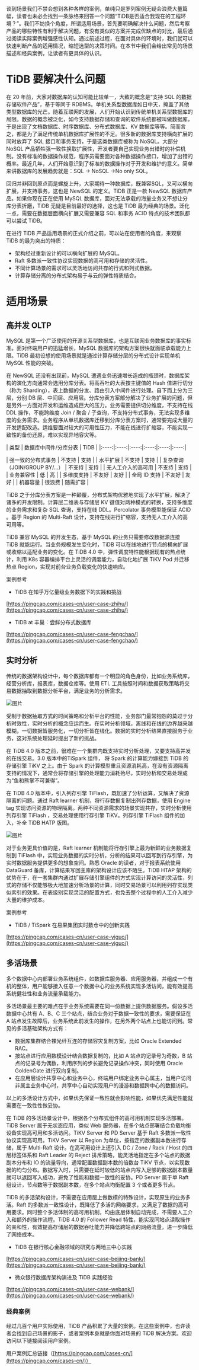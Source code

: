 谈到场景我们不禁会想到各种各样的案例，单纯只是罗列案例无疑会浪费大量篇幅，读者也未必会找到一条脉络来回答一个问题“TiDB是否适合我现在的工程环境？”。我们不妨换个角度，所谓适用场景，首先要明确解决什么问题，然后考察产品的哪些特性有利于解决问题，有没有类似的方案并完成优缺点的对比，最后通过阅读实际案例增强感性认知。通过前述过程，在面对具体的环境时，我们就可以快速判断产品的适用情况，缩短选型的决策时间。在本节中我们会给出常见的场景描述和经典案例，让读者有更具体的认识。

# TiDB 要解决什么问题

在 20 年前，大家对数据库的认知可能比较单一，大致的概念是“支持 SQL 的数据存储软件产品”，基于等同于 RDBMS。单机关系型数据库如日中天，掩盖了其他类型数据库的光芒。随着互联网的发展，人们开始认识到传统单机关系型数据库的局限。数据的概念被泛化，如今支持数据存储和查询的软件系统都被叫做数据库，于是出现了文档数据库、时序数据库、分布式数据库、KV 数据库等等。简而言之，都是为了满足传统单机数据库扩展性的不足。很多新的数据库支持横向扩展的同时放弃了 SQL 接口和事务支持，于是这类数据库被称为 NoSQL。大部分 NoSQL 产品牺牲强一致性换取扩展性，开发者要自己实现业务出错时的补偿机制。没有标准的数据操作规范，程序员需要面对各种数据操作接口，增加了出错的概率。最近几年，人们开始意识到了标准的数据操作对于开发和维护的意义。简单来讲数据库的发展趋势就是：SQL -> NoSQL ->No only SQL。

回归并非回到原点而是螺旋上升，大家期待一种数据库，既兼容SQL，又可以横向扩展，并支持事务，这也是 NewSQL 的定义。TiDB 正是一款 NewSQL 数据库产品。如果你现在正在使用 MySQL 数据库，面对无法承载的海量业务又不想让分库分表折磨，TiDB 无疑是目前最好的选择，这也是 TiDB 最为经典的场景。泛化一点，需要在数据层面横向扩展又需要兼容 SQL 和事务 ACID 特点的技术团队都可以尝试 TiDB。

在进行 TiDB 产品适用场景的正式介绍之前，可以站在使用者的角度，来观察 TiDB 的最为突出的特质：

* 架构经过重新设计的可以横向扩展的 MySQL。
* Raft 多数派一致性协议实现数据的高可用和存储的灵活性。
* 不同计算场景的需求可以灵活地访问共存的行式和列式数据。
* 计算存储分离的分布式架构易于与云的弹性特质结合。

# 适用场景

## 高并发 OLTP 

MySQL 是第一个广泛使用的开源关系型数据库，也是互联网业务数据库的事实标准。面对终端用户的迅猛增长，MySQL 数据库的架构方案很快就面临承载能力上限。TiDB 最初设想的使用场景就是通过计算存储分层的分布式设计实现单机 MySQL 性能的突破。

在 NewSQL 还没有出现前，MySQL 遭遇业务迅速增长造成的瓶颈时，数据库架构的演化方向通常会选用分库分表。将高吞吐的大表按主键值的 Hash 值进行切分（称为 Sharding），表上数据的分发、路由引入中间件进行处理。自下而上分为三层，分别 DB 层、中间层、应用层。分库分表方案部分解决了业务扩展的问题，但是另外一方面对开发和运维造成巨大的压力。业务需要提供切分维度，不支持在线 DDL 操作，不能跨维度 Join / 聚合 / 子查询，不支持分布式事务，无法实现多维度的业务需求。业务程序从单机数据库迁移到分库分表方案时，通常要完成大量的开发适配改造。运维要面对较大的可用性压力，不能在线进行扩缩容，不能实现一致性的备份还原，难以实现异地容灾等。

| 类型   | 数据库中间件/分库分表   | TiDB   |
|:----:|:----:|:----:|:----:|:----:|:----:|

| 强一致的分布式事务   | 不支持   | 支持   |
| 水平扩展   | 不支持   | 支持   |
| 复杂查询     （JOIN/GROUP BY/...）   | 不支持   | 支持   |
| 无人工介入的高可用   | 不支持   | 支持   |
| 业务兼容性   | 低   | 高   |
| 多维度支持   | 不友好   | 友好   |
| 全局 ID 支持   | 不友好   | 友好   |
| 机器容量   | 很浪费   | 随需扩容   |


TiDB 之于分库分表方案是一种颠覆，分布式架构优雅地实现了水平扩展，解决了诸多的开发限制。计算层二维表与存储层  KV 键值对两种模式的转换，支持多维度的业务需求和复杂 SQL 查询，支持在线 DDL。Percolator 事务模型能保证 ACID 。基于 Region 的 Multi-Raft 设计，支持在线进行扩缩容，支持无人工介入的高可用等。

TiDB 兼容 MySQL 的开发生态，基于 MySQL 的业务只需要修改数据源连接 TiDB 就能运行。当业务规模发生变化时，TiDB 可以在线地进行节点的横向扩展或收缩以适配业务的变化。在 TiDB 4.0 中，弹性调度特性能根据现有的热点统计，利用 K8s 容器编排平台上灵活的调度能力，自动化地扩展 TiKV Pod 并迁移热点 Region，实现对前台业务负载变化的快速响应。

案例参考

* TiDB 在知乎万亿量级业务数据下的实践和挑战

 [https://pingcap.com/cases-cn/user-case-zhihu/](https://pingcap.com/cases-cn/user-case-zhihu/)

* TiDB at 丰巢：尝鲜分布式数据库

[https://pingcap.com/cases-cn/user-case-fengchao/](https://pingcap.com/cases-cn/user-case-fengchao/)

## 实时分析 

传统的数据架构设计中，每个数据库都有一个明显的角色身份，比如业务系统库，经营分析库，报表库，数据仓库等。使用 ETL 工具按照时间和数据获取策略将交易数据抽取到数据分析平台，满足业务的分析需求。

![图片](https://uploader.shimo.im/f/mspUVxCnPzQNLNSu.png!thumbnail)

受制于数据抽取方式的时间策略和分析平台的性能，业务部门最常抱怨的莫过于分析时效性，实时分析的概念应运而生。在实时分析领域，离线和在线的边界越来越模糊，一切数据皆服务化，一切分析皆在线化。数据的实时分析结果直接服务于业务，这对系统处理延时提出了新的挑战。

在 TiDB 4.0 版本之前，很难在一个集群内既支持实时分析处理，又要支持高并发的在线交易。3.0 版本中的TiSpark 组件， 将 Spark 的计算能力嫁接到 TiDB 的存储引擎 TiKV 之上。由于  Spark 的计算模型重且资源消耗高，在没有资源隔离支持的情况下，通常会将存储引擎的处理能力消耗殆尽，实时分析和交易处理成为“鱼和熊掌不可兼得”。

在  TiDB 4.0 版本中，引入列存引擎 TiFlash，既加速了分析运算，又解决了资源隔离的问题。通过 Raft learner 机制，将行存数据复制出列存数据，使用 Engine tag 实现访问资源的物理隔离。两种不同资源需求的场景实现共存，实时分析使用列存引擎 TiFlash ，交易处理使用行存引擎 TiKV。列存引擎 TiFlash 组件的加入，补全 TiDB HATP 版图。

![图片](https://uploader.shimo.im/f/9RS3aDNJjeszK9gJ.png!thumbnail)

对于业务更具价值的是，Raft learner 机制能将行存引擎上最为新鲜的业务数据复制到 TiFlash 中，实现业务数据的实时分析，分析的结果可以回写到行存引擎，为实时数据服务提供更多的想象空间。熟悉 Oracle 的读者，对于报表系统使用 DataGuard 备库，计算结果写回主库的架构设计应该不陌生。TiDB HTAP 架构的优势在于，在一套集群内通过扩展存储引擎组件的方式实现计算访问的灵活性，列式的存储不仅能够极大地加速分析场景的计算，同时交易场景可以利用列存实现类似索引的效果。在表级别实现灵活的配置方式，也免去整个过程中的人工介入减少大量的维护成本。

案例参考

* TiDB / TiSpark 在易果集团实时数仓中的创新实践

[https://pingcap.com/cases-cn/user-case-yiguo/](https://pingcap.com/cases-cn/user-case-yiguo/)

## 多活场景

多个数据中心内部署业务系统组件，如数据库服务器、应用服务器，并组成一个有机的整体，用户能够接入任意一个数据中心的业务系统实现多活访问，能有效提高系统健壮性和业务流量承载能力。

多活场景最主要的难点在于业务系统需要在同一份数据上提供数据服务。假设多活数据中心共有 A、B、C 三个站点，结合业务对于数据一致性的要求，需要保证在 A 站点发生故障后，业务系统此前发生的操作，在另外两个站点上也能访问到。常见的多活基础架构方式有：

* 数据库集群结合裸光纤互连的存储容灾复制方案，比如 Oracle Extended RAC。
* 按站点进行应用数模设计结合数据复制的，比如 A 站点的记录号为奇数，B 站点的记录号为偶数，利用序列的步长避免记录操作冲突，同时使用 Oracle GoldenGate 进行双向复制。
* 在应用层设计共享中心和业务中心，终端用户绑定业务中心属主，当用户访问非属主业务中心时，共享中心自动实现用户的漫游和数据跨中心的数据访问。

以上的多活设计方式中，如果优先保证一致性就会影响性能，如果优先满足性能就需要在一致性性做妥协。

在 TiDB 的多活场景设计中，根据各个分布式组件的高可用机制实现多活部署。TiDB Server 属于无状态应用，类似 Web 服务器，在多个站点部署结合负载均衡设备实现高可用和多活访问。TiKV Server 和 PD Server 基于 Raft 多数派一致性协议实现高可用。TiKV Server 以 Region 为单位，按指定的数据副本数进行存储，属于 Multi-Raft 设计。在高可用设计上还引入 DC / Zone / Rack / Host 的四层标签体系和 Raft Leader 的 Reject 排斥策略，能灵活地指定在多个站点的数据副本分布和 IO 的流量导向，通常配置数据副本数的倍数台 TiKV 节点，以实现数据的均匀分布。数据写入时，只需要在延时较低的站点内写入足够的数据副本数量就可以返回写入成功，避免了性能和数据一致性的妥协。PD Server 属于单 Raft 组设计，节点数等于数据副本数，在多个站点均衡配置 3 个或者更多节点。

TiDB 的多活架构设计，不需要在应用层上做数模的特殊设计，实现原生的业务多活。Raft 的多数派一致性设计，既降低了多活的网络要求，又满足了数据的高可用要求。同时整个多活体制的高可用机制，均由底层体制自动完成，不需要人工介入和额外的操作流程。TiDB 4.0 的 Follower Read 特性，能实现同站点读取操作的亲和性，有效提高存储层的数据吞吐能力并降低跨站点的网络流量，进一步降低了网络成本。

* TiDB 在银行核心金融领域的研究与两地三中心实践

[https://pingcap.com/cases-cn/user-case-beijing-bank/](https://pingcap.com/cases-cn/user-case-beijing-bank/)

* 微众银行数据库架构演进及 TiDB 实践经验

[https://pingcap.com/cases-cn/user-case-webank/](https://pingcap.com/cases-cn/user-case-webank/)

### 经典案例

经过几百个用户实际使用，TiDB 产品积累了大量的案例。在这些案例中，也许读者会找到自己场景的影子，或者案例本身就是你面对场景的 TiDB 解决方案。欢迎访问以下链接阅读用户案例。

用户案例汇总链接（[https://pingcap.com/cases-cn/](https://pingcap.com/cases-cn/)）
